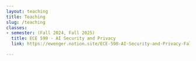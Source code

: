 ```yaml
---
layout: teaching
title: Teaching
slug: /teaching
classes:
- semester: (Fall 2024, Fall 2025)
  title: ECE 590 - AI Security and Privacy 
  link: https://ewenger.notion.site/ECE-590-AI-Security-and-Privacy-Fall-2025-209006faa2ec80a8a6a0eff15fda193a

---
```


<!-- I am teaching/have taught the following classes:
<br /> -->
